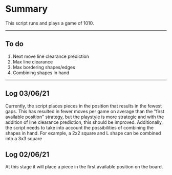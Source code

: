 # Summary
This script runs and plays a game of 1010.

---

## To do
1. Next move line clearance prediction
2. Max line clearance
3. Max bordering shapes/edges
4. Combining shapes in hand

---

## Log 03/06/21
Currently, the script places pieces in the position that results in the fewest gaps. This has resulted in fewer moves per game on average than the "first available position" strategy, but the playstyle is more strategic and with the addition of line clearance prediction, this should be improved. Additionally, the script needs to take into account the possibilities of combining the shapes in hand. For example, a 2x2 square and L shape can be combined into a 3x3 square

## Log 02/06/21
At this stage it will place a piece in the first available position on the board.